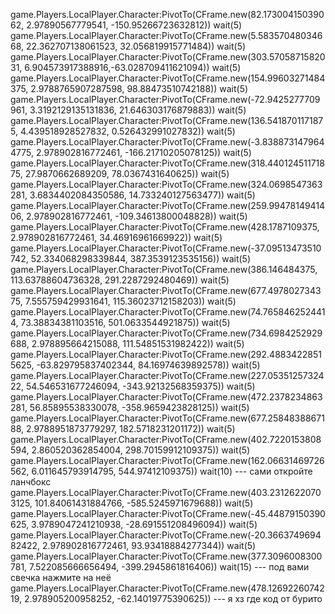 game.Players.LocalPlayer.Character:PivotTo(CFrame.new(82.17300415039062, 2.97890567779541, -150.95266723632812))
wait(5)
game.Players.LocalPlayer.Character:PivotTo(CFrame.new(5.58357048034668, 22.362707138061523, 32.056819915771484))
wait(5)
game.Players.LocalPlayer.Character:PivotTo(CFrame.new(303.5705871582031, 6.904573917388916,-63.028709411621094))
wait(5)
game.Players.LocalPlayer.Character:PivotTo(CFrame.new(154.99603271484375, 2.9788765907287598, 98.88473510742188))
wait(5)
game.Players.LocalPlayer.Character:PivotTo(CFrame.new(-72.9425277709961, 3.3192129135131836, 21.646303176879883))
wait(5)
game.Players.LocalPlayer.Character:PivotTo(CFrame.new(136.5418701171875, 4.439518928527832, 0.526432991027832))
wait(5)
game.Players.LocalPlayer.Character:PivotTo(CFrame.new(-3.8388731479644775, 2.978902816772461, -166.21710205078125))
wait(5)
game.Players.LocalPlayer.Character:PivotTo(CFrame.new(318.44012451171875, 27.9870662689209, 78.0367431640625))
wait(5)
game.Players.LocalPlayer.Character:PivotTo(CFrame.new(324.0698547363281, 3.6834402084350586, 14.733240127563477))
wait(5)
game.Players.LocalPlayer.Character:PivotTo(CFrame.new(259.9947814941406, 2.978902816772461, -109.34613800048828))
wait(5)
game.Players.LocalPlayer.Character:PivotTo(CFrame.new(428.1787109375, 2.978902816772461, 34.46916961669922))
wait(5)
game.Players.LocalPlayer.Character:PivotTo(CFrame.new(-37.09513473510742, 52.334068298339844, 387.3539123535156))
wait(5)
game.Players.LocalPlayer.Character:PivotTo(CFrame.new(386.146484375, 113.63788604736328, 291.2287292480469))
wait(5)
game.Players.LocalPlayer.Character:PivotTo(CFrame.new(677.497802734375, 7.555759429931641, 115.36023712158203))
wait(5)
game.Players.LocalPlayer.Character:PivotTo(CFrame.new(74.7658462524414, 73.38834381103516, 501.0633544921875))
wait(5)
game.Players.LocalPlayer.Character:PivotTo(CFrame.new(734.6984252929688, 2.978895664215088, 111.54851531982422))
wait(5)
game.Players.LocalPlayer.Character:PivotTo(CFrame.new(292.48834228515625, -63.829795837402344, 84.16974639892578))
wait(5)
game.Players.LocalPlayer.Character:PivotTo(CFrame.new(227.0535125732422, 54.546531677246094, -343.92132568359375))
wait(5)
game.Players.LocalPlayer.Character:PivotTo(CFrame.new(472.2378234863281, 56.85895538330078, -358.9659423828125))
wait(5)
game.Players.LocalPlayer.Character:PivotTo(CFrame.new(677.2584838867188, 2.9788951873779297, 182.5718231201172))
wait(5)
game.Players.LocalPlayer.Character:PivotTo(CFrame.new(402.7220153808594, 2.860520362854004, 298.70159912109375))
wait(5)
game.Players.LocalPlayer.Character:PivotTo(CFrame.new(162.06631469726562, 6.011645793914795, 544.97412109375))
wait(10) --- сами откройте ланчбокс
game.Players.LocalPlayer.Character:PivotTo(CFrame.new(403.23126220703125, 101.84061431884766, -585.5245971679688))
wait(5)
game.Players.LocalPlayer.Character:PivotTo(CFrame.new(-45.44879150390625, 3.9789047241210938, -28.691551208496094))
wait(5)
game.Players.LocalPlayer.Character:PivotTo(CFrame.new(-20.366374969482422, 2.978902816772461, 93.93418884277344))
wait(5)
game.Players.LocalPlayer.Character:PivotTo(CFrame.new(377.3096008300781, 7.522085666656494, -399.2945861816406))
wait(15) --- под вами свечка нажмите на неё
game.Players.LocalPlayer.Character:PivotTo(CFrame.new(478.1269226074219, 2.978905200958252, -62.14019775390625))
--- я хз где код от бурито
